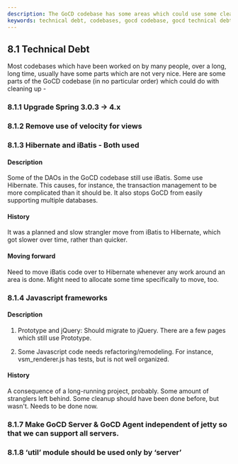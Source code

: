 ```yaml
---
description: The GoCD codebase has some areas which could use some cleaning up, a symptom of being worked on by many people over time, as with most codebases.
keywords: technical debt, codebases, gocd codebase, gocd technical debt
---
```


## 8.1 Technical Debt

Most codebases which have been worked on by many people, over a long, long time, usually have some parts which are not very nice. Here are some parts of the GoCD codebase (in no particular order) which could do with cleaning up -

### 8.1.1 Upgrade Spring 3.0.3 -> 4.x

### 8.1.2 Remove use of velocity for views

### 8.1.3 Hibernate and iBatis - Both used
#### Description
Some of the DAOs in the GoCD codebase still use iBatis. Some use Hibernate. This causes, for instance, the transaction
management to be more complicated than it should be. It also stops GoCD from easily supporting multiple databases.

#### History
It was a planned and slow strangler move from iBatis to Hibernate, which got slower over time, rather than quicker.

#### Moving forward
Need to move iBatis code over to Hibernate whenever any work around an area is done. Might need to allocate some time
specifically to move, too.

### 8.1.4 Javascript frameworks
#### Description
1. Prototype and jQuery: Should migrate to jQuery. There are a few pages which still use Prototype.

2. Some Javascript code needs refactoring/remodeling. For instance, vsm_renderer.js has tests, but is not well
organized.

#### History
A consequence of a long-running project, probably. Some amount of stranglers left behind. Some cleanup should have
been done before, but wasn't. Needs to be done now.

### 8.1.7 Make GoCD Server & GoCD Agent independent of jetty so that we can support all servers.



### 8.1.8 ‘util’ module should be used only by ‘server’
